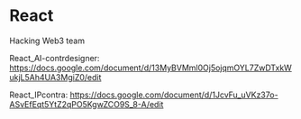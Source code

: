 # React
Hacking Web3 team

React_AI-contrdesigner:
https://docs.google.com/document/d/13MyBVMml0Oj5ojqmOYL7ZwDTxkWukjL5Ah4UA3MgiZ0/edit

React_IPcontra:
https://docs.google.com/document/d/1JcvFu_uVKz37o-ASvEfEqt5YtZ2qPO5KgwZCO9S_8-A/edit
